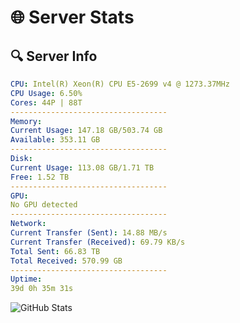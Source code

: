 # 🌐 Server Stats
## 🔍 Server Info
```yaml
CPU: Intel(R) Xeon(R) CPU E5-2699 v4 @ 1273.37MHz
CPU Usage: 6.50%
Cores: 44P | 88T
-----------------------------------
Memory:
Current Usage: 147.18 GB/503.74 GB
Available: 353.11 GB
-----------------------------------
Disk:
Current Usage: 113.08 GB/1.71 TB
Free: 1.52 TB
-----------------------------------
GPU:
No GPU detected
-----------------------------------
Network:
Current Transfer (Sent): 14.88 MB/s
Current Transfer (Received): 69.79 KB/s
Total Sent: 66.83 TB
Total Received: 570.99 GB
-----------------------------------
Uptime:
39d 0h 35m 31s
```
![GitHub Stats](https://img.shields.io/badge/Updated-2025-04-15_21:58:20-blue)
